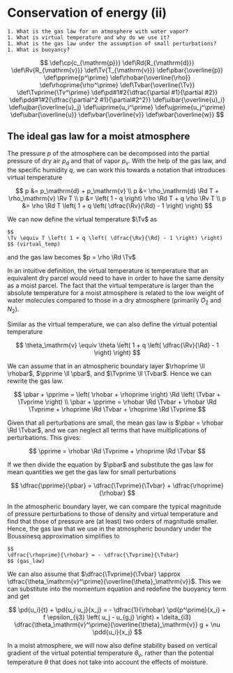 # Conservation of energy (ii)

```{admonition} Questions to be answered in this lecture
1. What is the gas law for an atmosphere with water vapor?
1. What is virtual temperature and why do we use it?
1. What is the gas law under the assumption of small perturbations?
1. What is buoyancy?
```

$$
\def\cp{c_{\mathrm{p}}}
\def\Rd{R_{\mathrm{d}}}
\def\Rv{R_{\mathrm{v}}}
\def\Tv{T_{\mathrm{v}}}
\def\pbar{\overline{p}}
\def\pprime{p^\prime}
\def\rhobar{\overline{\rho}}
\def\rhoprime{\rho^\prime}
\def\Tvbar{\overline{\Tv}}
\def\Tvprime{\Tv^\prime}
\def\pd#1#2{\dfrac{\partial #1}{\partial #2}}
\def\pdd#1#2{\dfrac{\partial^2 #1}{\partial#2^2}}
\def\uibar{\overline{u}_i}
\def\ujbar{\overline{u}_j}
\def\uiprime{u_i^\prime}
\def\ujprime{u_j^\prime}
\def\ubar{\overline{u}}
\def\vbar{\overline{v}}
\def\wbar{\overline{w}}
$$

## The ideal gas law for a moist atmosphere

The pressure $p$ of the atmosphere can be decomposed into the partial pressure of dry air $p_\mathrm{d}$ and that of vapor $p_\mathrm{v}$. With the help of the gas law, and the specific humidity $q$, we can work this towards a notation that introduces virtual temperature

$$
p &= p_\mathrm{d} + p_\mathrm{v} \\
p &= \rho_\mathrm{d} \Rd T + \rho_\mathrm{v} \Rv T \\
p &= \left( 1 - q \right) \rho \Rd T + q \rho \Rv T \\
p &= \rho \Rd T \left( 1 + q \left( \dfrac{\Rv}{\Rd} - 1 \right) \right)
$$

We can now define the virtual temperature $\Tv$ as

```{admonition} Virtual temperature
$$
\Tv \equiv T \left( 1 + q \left( \dfrac{\Rv}{\Rd} - 1 \right) \right)
$$ (virtual_temp)
```

and the gas law becomes $p = \rho \Rd \Tv$

In an intuitive definition, the virtual temperature is temperature that an equivalent dry parcel would need to have in order to have the same density as a moist parcel. The fact that the virtual temperature is larger than the absolute temperature for a moist atmosphere is related to the low weight of water molecules compared to those in a dry atmosphere (primarily $O_2$ and $N_2$).

Similar as the virtual temperature, we can also define the virtual potential temperature

$$
\theta_\mathrm{v} \equiv \theta \left( 1 + q \left( \dfrac{\Rv}{\Rd} - 1 \right) \right)
$$

We can assume that in an atmospheric boundary layer $\rhoprime \ll \rhobar$, $\pprime \ll \pbar$, and $\Tvprime \ll \Tvbar$. Hence we can rewrite the gas law.

$$
\pbar + \pprime = \left( \rhobar + \rhoprime \right) \Rd \left( \Tvbar + \Tvprime \right) \\
\pbar + \pprime = \rhobar \Rd \Tvbar + \rhobar \Rd \Tvprime + \rhoprime \Rd \Tvbar + \rhoprime \Rd \Tvprime
$$

Given that all perturbations are small, the mean gas law is $\pbar = \rhobar \Rd \Tvbar$, and we can neglect all terms that have multiplications of perturbations. This gives:

$$
\pprime = \rhobar \Rd \Tvprime + \rhoprime \Rd \Tvbar
$$

If we then divide the equation by $\pbar$ and substitute the gas law for mean quantities we get the gas law for small perturbations

$$
\dfrac{\pprime}{\pbar} = \dfrac{\Tvprime}{\Tvbar} + \dfrac{\rhoprime}{\rhobar}
$$

In the atmospheric boundary layer, we can compare the typical magnitude of pressure perturbations to those of density and virtual temperature and find that those of pressure are (at least) two orders of magnitude smaller. Hence, the gas law that we use in the atmospheric boundary under the Boussinesq approximation simplifies to

```{admonition} Ideal gas law under Boussinesq approximation
$$
\dfrac{\rhoprime}{\rhobar} = - \dfrac{\Tvprime}{\Tvbar}
$$ (gas_law)
```

We can also assume that $\dfrac{\Tvprime}{\Tvbar} \approx \dfrac{\theta_\mathrm{v}^\prime}{\overline{\theta}_\mathrm{v}}$.
This we can substitute into the momentum equation and redefine the buoyancy term and get

$$
\pd{u_i}{t} + \pd{u_i u_j}{x_j} = - \dfrac{1}{\rhobar} \pd{p^\prime}{x_i} + f \epsilon_{ij3} \left( u_j - u_{g,j} \right) + \delta_{i3} \dfrac{\theta_\mathrm{v}^\prime}{\overline{\theta}_\mathrm{v}} g + \nu \pdd{u_i}{x_j}
$$

In a moist atmosphere, we will now also define stability based on vertical gradient of the virtual potential temperature $\theta_\mathrm{v}$, rather than the potential temperature $\theta$ that does not take into account the effects of moisture.
